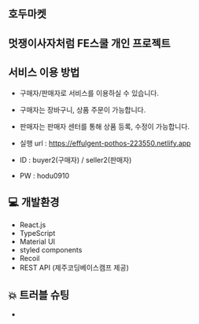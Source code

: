 ## 호두마켓

## 멋쟁이사자처럼 FE스쿨 개인 프로젝트

## 서비스 이용 방법

- 구매자/판매자로 서비스를 이용하실 수 있습니다.
- 구매자는 장바구니, 상품 주문이 가능합니다.
- 판매자는 판매자 센터를 통해 상품 등록, 수정이 가능합니다.

- 실행 url : https://effulgent-pothos-223550.netlify.app
- ID : buyer2(구매자) / seller2(판매자)
- PW : hodu0910

## 💻 개발환경

- React.js
- TypeScript
- Material UI
- styled components
- Recoil
- REST API (제주코딩베이스캠프 제공)

## 💥 트러블 슈팅

-

